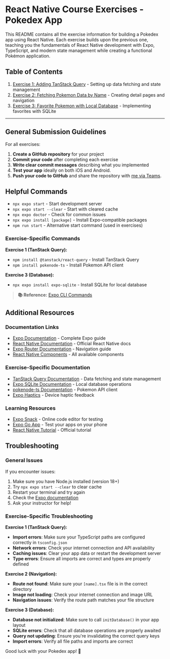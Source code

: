 # React Native Course Exercises - Pokedex App

This README contains all the exercise information for building a Pokedex app using React Native. Each exercise builds upon the previous one, teaching you the fundamentals of React Native development with Expo, TypeScript, and modern state management while creating a functional Pokémon application.

## Table of Contents

1. [Exercise 1: Adding TanStack Query](./exercise-1-adding-tanstack.md) - Setting up data fetching and state management
2. [Exercise 2: Fetching Pokemon Data by Name](./exercise-2-fetching-pokemon.md) - Creating detail pages and navigation
3. [Exercise 3: Favorite Pokemon with Local Database](./exercise-3-favorite-pokemon.md) - Implementing favorites with SQLite

---

## General Submission Guidelines

For all exercises:

1. **Create a GitHub repository** for your project
2. **Commit your code** after completing each exercise
3. **Write clear commit messages** describing what you implemented
4. **Test your app** ideally on both iOS and Android.
5. **Push your code to GitHub** and share the repository with [me via Teams](https://teams.microsoft.com/l/chat/48:notes/conversations?context=%7B%22contextType%22%3A%22chat%22%7D).

## Helpful Commands

- `npx expo start` - Start development server
- `npx expo start --clear` - Start with cleared cache
- `npx expo doctor` - Check for common issues
- `npx expo install [package]` - Install Expo-compatible packages
- `npm run start` - Alternative start command (used in exercises)

### Exercise-Specific Commands

**Exercise 1 (TanStack Query):**
- `npm install @tanstack/react-query` - Install TanStack Query
- `npm install pokenode-ts` - Install Pokemon API client

**Exercise 3 (Database):**
- `npx expo install expo-sqlite` - Install SQLite for local database

> **📚 Reference:** [Expo CLI Commands](https://docs.expo.dev/more/expo-cli/)

## Additional Resources

### Documentation Links
- [Expo Documentation](https://docs.expo.dev/) - Complete Expo guide
- [React Native Documentation](https://reactnative.dev/) - Official React Native docs
- [Expo Router Documentation](https://docs.expo.dev/router/introduction/) - Navigation guide
- [React Native Components](https://reactnative.dev/docs/components-and-apis) - All available components

### Exercise-Specific Documentation
- [TanStack Query Documentation](https://tanstack.com/query/latest) - Data fetching and state management
- [Expo SQLite Documentation](https://docs.expo.dev/versions/latest/sdk/sqlite/) - Local database operations
- [pokenode-ts Documentation](https://github.com/Gabb-c/pokenode-ts) - Pokemon API client
- [Expo Haptics](https://docs.expo.dev/versions/latest/sdk/haptics/) - Device haptic feedback

### Learning Resources
- [Expo Snack](https://snack.expo.dev/) - Online code editor for testing
- [Expo Go App](https://expo.dev/client) - Test your apps on your phone
- [React Native Tutorial](https://reactnative.dev/docs/tutorial) - Official tutorial

## Troubleshooting

### General Issues
If you encounter issues:
1. Make sure you have Node.js installed (version 18+)
2. Try `npx expo start --clear` to clear cache
3. Restart your terminal and try again
4. Check the [Expo documentation](https://docs.expo.dev/)
5. Ask your instructor for help!

### Exercise-Specific Troubleshooting

**Exercise 1 (TanStack Query):**
- **Import errors**: Make sure your TypeScript paths are configured correctly in `tsconfig.json`
- **Network errors**: Check your internet connection and API availability
- **Caching issues**: Clear your app data or restart the development server
- **Type errors**: Ensure all imports are correct and types are properly defined

**Exercise 2 (Navigation):**
- **Route not found**: Make sure your `[name].tsx` file is in the correct directory
- **Image not loading**: Check your internet connection and image URL
- **Navigation issues**: Verify the route path matches your file structure

**Exercise 3 (Database):**
- **Database not initialized**: Make sure to call `initDatabase()` in your app layout
- **SQLite errors**: Check that all database operations are properly awaited
- **Query not updating**: Ensure you're invalidating the correct query keys
- **Import errors**: Verify all file paths and imports are correct

Good luck with your Pokedex app! 🚀